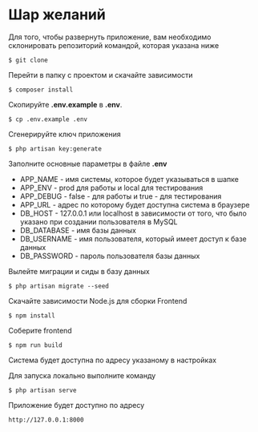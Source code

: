 # Шар желаний

Для того, чтобы развернуть приложение, вам необходимо склонировать репозиторий командой, которая указана ниже

    $ git clone 

Перейти в папку с проектом и скачайте зависимости

    $ composer install

Скопируйте **.env.example** в **.env**.

    $ cp .env.example .env

Сгенерируйте ключ приложения

    $ php artisan key:generate

Заполните основные параметры в файле **.env**  
* APP_NAME - имя системы, которое будет указываться в шапке  
* APP_ENV - prod для работы и local для тестирования  
* APP_DEBUG - false - для работы и true - для тестирования  
* APP_URL - адрес по которому будет доступна система в браузере
* DB_HOST - 127.0.0.1 или localhost в зависимости от того, что было указано при создании пользователя в MySQL  
* DB_DATABASE - имя базы данных  
* DB_USERNAME - имя пользователя, который имеет доступ к базе данных  
* DB_PASSWORD - пароль пользователя базы данных 

Вылейте миграции и сиды в базу данных

    $ php artisan migrate --seed

Скачайте зависимости Node.js для сборки Frontend

    $ npm install
    
Соберите frontend

    $ npm run build

Система будет доступна по адресу указаному в настройках  

Для запуска локально выполните команду

    $ php artisan serve

Приложение будет доступно по адресу

    http://127.0.0.1:8000
